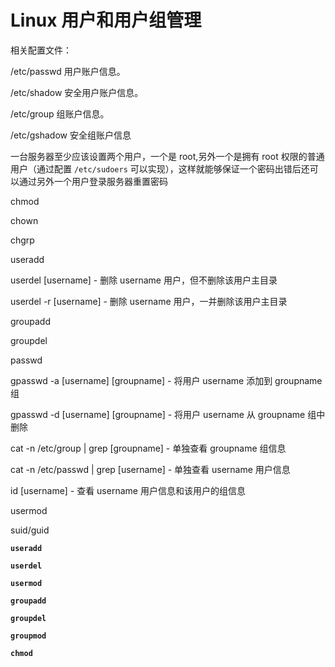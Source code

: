 # Linux 用户和用户组管理



相关配置文件：

   /etc/passwd
       用户账户信息。

   /etc/shadow
       安全用户账户信息。

   /etc/group
       组账户信息。

   /etc/gshadow
       安全组账户信息

一台服务器至少应该设置两个用户，一个是 root,另外一个是拥有 root 权限的普通用户（通过配置 `/etc/sudoers` 可以实现），这样就能够保证一个密码出错后还可以通过另外一个用户登录服务器重置密码

chmod

chown

chgrp

useradd

userdel [username] - 删除 username 用户，但不删除该用户主目录

userdel -r [username] - 删除 username 用户，一并删除该用户主目录

groupadd

groupdel

passwd

gpasswd -a [username] [groupname] - 将用户 username 添加到 groupname 组

gpasswd -d [username] [groupname] - 将用户 username 从 groupname 组中删除

cat -n /etc/group | grep [groupname] - 单独查看 groupname 组信息

cat -n /etc/passwd | grep [username] - 单独查看 username 用户信息

id [username] - 查看 username 用户信息和该用户的组信息

usermod

suid/guid

**`useradd`**

**`userdel`**

**`usermod`**

**`groupadd`**

**`groupdel`**

**`groupmod`**

**`chmod`**
